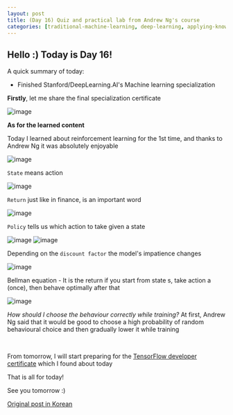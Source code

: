 ```yaml
---
layout: post
title: (Day 16) Quiz and practical lab from Andrew Ng's course
categories: [traditional-machine-learning, deep-learning, applying-knowledge]
---
```


## Hello :) Today is Day 16!
A quick summary of today:
* Finished Stanford/DeepLearning.AI's Machine learning specialization

**Firstly**, let me share the final specialization certificate

![image](https://github.com/ivanstudyblog/ivanstudyblog.github.io/assets/167014511/6239fb09-7a6d-4430-a968-f44f08f84220)

**As for the learned content**

Today I learned about reinforcement learning for the 1st time, and thanks to Andrew Ng it was absolutely enjoyable

![image](https://github.com/ivanstudyblog/ivanstudyblog.github.io/assets/167014511/ce2d8a9a-92da-4fb3-b338-9c8df2bae255)

`State` means action

![image](https://github.com/ivanstudyblog/ivanstudyblog.github.io/assets/167014511/3db1b183-d2e4-4e23-bc49-7ed795a3bd38)

`Return` just like in finance, is an important word

![image](https://github.com/ivanstudyblog/ivanstudyblog.github.io/assets/167014511/6b1d6cf2-1761-40b5-982b-f6b3e8f2666f)

`Policy` tells us which action to take given a state

![image](https://github.com/ivanstudyblog/ivanstudyblog.github.io/assets/167014511/b6ff0932-afe6-4325-bfd0-49176c22c1a9)
![image](https://github.com/ivanstudyblog/ivanstudyblog.github.io/assets/167014511/f561aed4-e1c8-4b9d-8b7a-919bd0841964)

Depending on the `discount factor` the model's impatience changes

![image](https://github.com/ivanstudyblog/ivanstudyblog.github.io/assets/167014511/8f0a77a1-db5a-4824-8bd1-350d7c971a9e)

Bellman equation - It is the return if you start from state s, take action a (once), then behave optimally after that

![image](https://github.com/ivanstudyblog/ivanstudyblog.github.io/assets/167014511/15e17f47-7a29-4e97-87ac-2735905dd2a2)

_How should I choose the behaviour correctly while training?_ At first, Andrew Ng said that it would be good to choose a high probability of random behavioural choice and then gradually lower it while training

<br/>

From tomorrow, I will start preparing for the [TensorFlow developer certificate](https://www.tensorflow.org/certificate) which I found about today

That is all for today!

See you tomorrow :)

[Original post in Korean](https://50daysml.blogspot.com/2024/01/day-16-ml-specialization.html)
